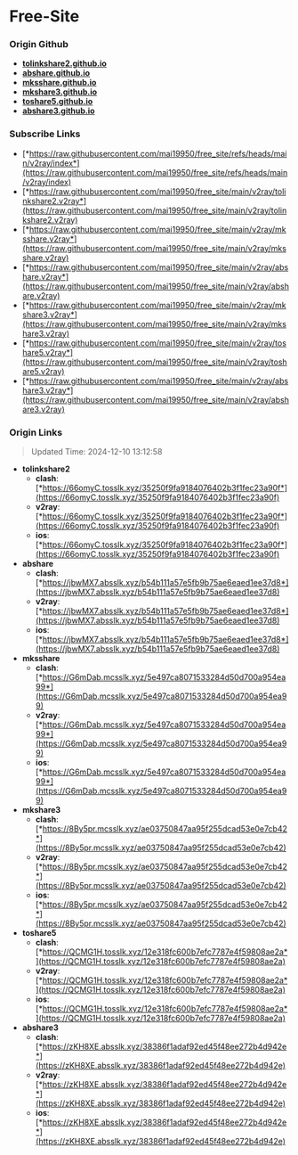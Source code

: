 # Free-Site

### Origin Github

- [**tolinkshare2.github.io**](https://github.com/tolinkshare2/tolinkshare2.github.io)
- [**abshare.github.io**](https://github.com/abshare/abshare.github.io)
- [**mksshare.github.io**](https://github.com/mksshare/mksshare.github.io)
- [**mkshare3.github.io**](https://github.com/mkshare3/mkshare3.github.io)
- [**toshare5.github.io**](https://github.com/toshare5/toshare5.github.io)
- [**abshare3.github.io**](https://github.com/abshare3/abshare3.github.io)

### Subscribe Links

- [*https://raw.githubusercontent.com/mai19950/free_site/refs/heads/main/v2ray/index*](https://raw.githubusercontent.com/mai19950/free_site/refs/heads/main/v2ray/index)
- [*https://raw.githubusercontent.com/mai19950/free_site/main/v2ray/tolinkshare2.v2ray*](https://raw.githubusercontent.com/mai19950/free_site/main/v2ray/tolinkshare2.v2ray)
- [*https://raw.githubusercontent.com/mai19950/free_site/main/v2ray/mksshare.v2ray*](https://raw.githubusercontent.com/mai19950/free_site/main/v2ray/mksshare.v2ray)
- [*https://raw.githubusercontent.com/mai19950/free_site/main/v2ray/abshare.v2ray*](https://raw.githubusercontent.com/mai19950/free_site/main/v2ray/abshare.v2ray)
- [*https://raw.githubusercontent.com/mai19950/free_site/main/v2ray/mkshare3.v2ray*](https://raw.githubusercontent.com/mai19950/free_site/main/v2ray/mkshare3.v2ray)
- [*https://raw.githubusercontent.com/mai19950/free_site/main/v2ray/toshare5.v2ray*](https://raw.githubusercontent.com/mai19950/free_site/main/v2ray/toshare5.v2ray)
- [*https://raw.githubusercontent.com/mai19950/free_site/main/v2ray/abshare3.v2ray*](https://raw.githubusercontent.com/mai19950/free_site/main/v2ray/abshare3.v2ray)

### Origin Links

> Updated Time: 2024-12-10 13:12:58

- **tolinkshare2**
  - **clash**: [*https://66omyC.tosslk.xyz/35250f9fa9184076402b3f1fec23a90f*](https://66omyC.tosslk.xyz/35250f9fa9184076402b3f1fec23a90f)
  - **v2ray**: [*https://66omyC.tosslk.xyz/35250f9fa9184076402b3f1fec23a90f*](https://66omyC.tosslk.xyz/35250f9fa9184076402b3f1fec23a90f)
  - **ios**: [*https://66omyC.tosslk.xyz/35250f9fa9184076402b3f1fec23a90f*](https://66omyC.tosslk.xyz/35250f9fa9184076402b3f1fec23a90f)
- **abshare**
  - **clash**: [*https://jbwMX7.absslk.xyz/b54b111a57e5fb9b75ae6eaed1ee37d8*](https://jbwMX7.absslk.xyz/b54b111a57e5fb9b75ae6eaed1ee37d8)
  - **v2ray**: [*https://jbwMX7.absslk.xyz/b54b111a57e5fb9b75ae6eaed1ee37d8*](https://jbwMX7.absslk.xyz/b54b111a57e5fb9b75ae6eaed1ee37d8)
  - **ios**: [*https://jbwMX7.absslk.xyz/b54b111a57e5fb9b75ae6eaed1ee37d8*](https://jbwMX7.absslk.xyz/b54b111a57e5fb9b75ae6eaed1ee37d8)
- **mksshare**
  - **clash**: [*https://G6mDab.mcsslk.xyz/5e497ca8071533284d50d700a954ea99*](https://G6mDab.mcsslk.xyz/5e497ca8071533284d50d700a954ea99)
  - **v2ray**: [*https://G6mDab.mcsslk.xyz/5e497ca8071533284d50d700a954ea99*](https://G6mDab.mcsslk.xyz/5e497ca8071533284d50d700a954ea99)
  - **ios**: [*https://G6mDab.mcsslk.xyz/5e497ca8071533284d50d700a954ea99*](https://G6mDab.mcsslk.xyz/5e497ca8071533284d50d700a954ea99)
- **mkshare3**
  - **clash**: [*https://8By5pr.mcsslk.xyz/ae03750847aa95f255dcad53e0e7cb42*](https://8By5pr.mcsslk.xyz/ae03750847aa95f255dcad53e0e7cb42)
  - **v2ray**: [*https://8By5pr.mcsslk.xyz/ae03750847aa95f255dcad53e0e7cb42*](https://8By5pr.mcsslk.xyz/ae03750847aa95f255dcad53e0e7cb42)
  - **ios**: [*https://8By5pr.mcsslk.xyz/ae03750847aa95f255dcad53e0e7cb42*](https://8By5pr.mcsslk.xyz/ae03750847aa95f255dcad53e0e7cb42)
- **toshare5**
  - **clash**: [*https://QCMG1H.tosslk.xyz/12e318fc600b7efc7787e4f59808ae2a*](https://QCMG1H.tosslk.xyz/12e318fc600b7efc7787e4f59808ae2a)
  - **v2ray**: [*https://QCMG1H.tosslk.xyz/12e318fc600b7efc7787e4f59808ae2a*](https://QCMG1H.tosslk.xyz/12e318fc600b7efc7787e4f59808ae2a)
  - **ios**: [*https://QCMG1H.tosslk.xyz/12e318fc600b7efc7787e4f59808ae2a*](https://QCMG1H.tosslk.xyz/12e318fc600b7efc7787e4f59808ae2a)
- **abshare3**
  - **clash**: [*https://zKH8XE.absslk.xyz/38386f1adaf92ed45f48ee272b4d942e*](https://zKH8XE.absslk.xyz/38386f1adaf92ed45f48ee272b4d942e)
  - **v2ray**: [*https://zKH8XE.absslk.xyz/38386f1adaf92ed45f48ee272b4d942e*](https://zKH8XE.absslk.xyz/38386f1adaf92ed45f48ee272b4d942e)
  - **ios**: [*https://zKH8XE.absslk.xyz/38386f1adaf92ed45f48ee272b4d942e*](https://zKH8XE.absslk.xyz/38386f1adaf92ed45f48ee272b4d942e)
